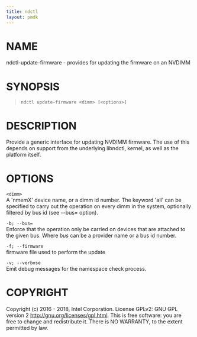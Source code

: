 ```yaml
---
title: ndctl
layout: pmdk
---
```


NAME
====

ndctl-update-firmware - provides for updating the firmware on an NVDIMM

SYNOPSIS
========

>     ndctl update-firmware <dimm> [<options>]

DESCRIPTION
===========

Provide a generic interface for updating NVDIMM firmware. The use of
this depends on support from the underlying libndctl, kernel, as well as
the platform itself.

OPTIONS
=======

`<dimm>`  
    A 'nmemX' device name, or a dimm id number. The keyword 'all' can
    be specified to carry out the operation on every dimm in the system,
    optionally filtered by bus id (see --bus= option).

`-b; --bus=`  
Enforce that the operation only be carried on devices that are attached
to the given bus. Where *bus* can be a provider name or a bus id number.

`-f; --firmware`  
firmware file used to perform the update

`-v; --verbose`  
Emit debug messages for the namespace check process.

COPYRIGHT
=========

Copyright (c) 2016 - 2018, Intel Corporation. License GPLv2: GNU GPL
version 2 <http://gnu.org/licenses/gpl.html>. This is free software: you
are free to change and redistribute it. There is NO WARRANTY, to the
extent permitted by law.
